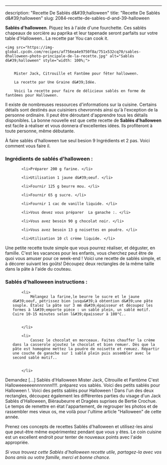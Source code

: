 ---
description: "Recette De Sablés d&amp;#39;halloween"
title: "Recette De Sablés d&amp;#39;halloween"
slug: 2084-recette-de-sables-d-and-39-halloween

<p>
	<strong>Sablés d&#39;halloween</strong>. 
	Piquez les à l&#39;aide d&#39;une fourchette. Ces sablés chapeaux de sorcière au paprika et leur tapenade seront parfaits sur votre table d&#39;Halloween.. La recette par You can cook it.
</p>
<p>
	
	<img src="https://img-global.cpcdn.com/recipes/af756ea4e9750f8a/751x532cq70/sables-dhalloween-photo-principale-de-la-recette.jpg" alt="Sablés d&#39;halloween" style="width: 100%;">
	
	
		Mister Jack, Citrouille et Fantôme pour fêter halloween.
	
		La recette par Une Graine d&#39;Idée.
	
		Voici la recette pour faire de délicieux sablés en forme de fantômes pour Halloween.
	
</p>

Il existe de nombreuses ressources d'informations sur la cuisine. Certains détails sont destinés aux cuisiniers chevronnés ainsi qu'à l'exception de la personne ordinaire. Il peut être déroutant d'apprendre tous les détails disponibles. La bonne nouvelle est que cette recette de <strong> Sablés d&#39;halloween </strong> est facile à réaliser et vous donnera d'excellentes idées. Ils profiteront à toute personne, même débutante.

<!--inarticleads1-->

À faire sablés d&#39;halloween tue seul besion 9 Ingrédients et 2 pas. Voici comment vous faire il.

<h3>Ingrédients de sablés d&#39;halloween :</h3>

<ol>
	
		<li>Préparer 200 g farine. </li>
	
		<li>Utilisation 1 jaune d&#39;oeuf. </li>
	
		<li>Fournir 125 g beurre mou. </li>
	
		<li>Fournir 65 g sucre. </li>
	
		<li>Fournir 1 cac de vanille liquide. </li>
	
		<li>Vous devez vous préparer  La ganache :. </li>
	
		<li>Vous avez besoin 90 g chocolat noir. </li>
	
		<li>Vous avez besoin 13 g noisettes en poudre. </li>
	
		<li>Utilisation 10 cl crème liquide. </li>
	
</ol>

Une petite recette toute simple que vous pourrez réaliser, et déguster, en famille. C&#39;est les vacances pour les enfants, vous cherchez peut être de quoi vous amuser pour ce week-end ! Voici une recette de sablés simple, et à décorer suivant les goûts! Découpez deux rectangles de la même taille dans la pâte à l&#39;aide du couteau. 

<!--inarticleads2-->

<h3>Sablés d&#39;halloween instructions :</h3>

<ol>
	
		<li>
			Mélangez la farine,le beurre le sucre et le jaune d&#39;oeuf, pétrissez bien jusqu&#39;à obtention d&#39;une pâte souple. Étalez la pâte sur 3 mm d&#39;épaisseur et découpez les formes à l&#39;emporte pièce : un sablé plein, un sablé motif. Cuire 10-15 minutes selon l&#39;épaisseur à 180°C..
			
			
		</li>
	
		<li>
			Cassez le chocolat en morceaux. Faites chauffer la crème dans la casserole ajoutez le chocolat et bien remuer. Dès que la pâte est homogène mettez la poudre de noisette et remuez. Répartir une couche de ganache sur 1 sablé plein puis assembler avec le second sablé motif..
			
			
		</li>
	
</ol>

Demandez […] Sablés d&#39;Halloween Mister Jack, Citrouille et Fantôme C&#39;est Halloweeeeeennnnnnn!!!!. préparez vos sablés. Voici des petits sablés pour Halloween !. Voici des petits sablés pour Halloween ! Dans l&#39;un des deux rectangles, découpez également les différentes parties du visage d&#39;un Jack Sablés d&#39;Halloween, Bièraubeurre et Dragées suprises de Bertie Crochue. Le temps de remettre en état l&#39;appartement, de regrouper les photos et de rassembler mes vieux os, me voilà pour l&#39;ultime article &#34;Halloween&#34; de cette année. 

<!--inarticleads1-->

<p>
Prenez ces concepts de recettes Sablés d&#39;halloween et utilisez-les ainsi que peut-être même expérimentez pendant que vous y êtes. Le coin cuisine est un excellent endroit pour tenter de nouveaux points avec l'aide appropriée.
</p>

<p>
<i>Si vous trouvez cette Sablés d&#39;halloween recette utile, partagez-la avec vos bons amis ou votre famille, merci et bonne chance.</i>
</p>
